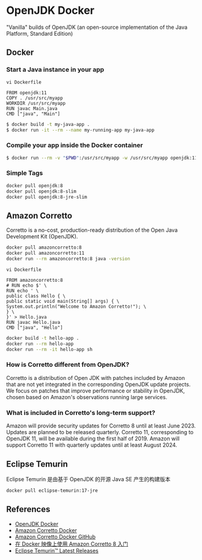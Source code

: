# OpenJDK Docker

"Vanilla" builds of OpenJDK (an open-source implementation of the Java Platform, Standard Edition)

## Docker
### Start a Java instance in your app
`vi Dockerfile`
```
FROM openjdk:11
COPY . /usr/src/myapp
WORKDIR /usr/src/myapp
RUN javac Main.java
CMD ["java", "Main"]
```
```sh
$ docker build -t my-java-app .
$ docker run -it --rm --name my-running-app my-java-app
```

### Compile your app inside the Docker container
```sh
$ docker run --rm -v "$PWD":/usr/src/myapp -w /usr/src/myapp openjdk:11 javac Main.java
```

### Simple Tags
```sh
docker pull openjdk:8
docker pull openjdk:8-slim
docker pull openjdk:8-jre-slim
```

## Amazon Corretto
Corretto is a no-cost, production-ready distribution of the Open Java Development Kit (OpenJDK).

```sh
docker pull amazoncorretto:8
docker pull amazoncorretto:11
docker run --rm amazoncorretto:8 java -version
```
`vi Dockerfile`
```
FROM amazoncorretto:8
# RUN echo $' \
RUN echo ' \
public class Hello { \
public static void main(String[] args) { \
System.out.println("Welcome to Amazon Corretto!"); \
} \
}' > Hello.java
RUN javac Hello.java
CMD ["java", "Hello"]
```
```sh
docker build -t hello-app .
docker run --rm hello-app
docker run --rm -it hello-app sh
```

### How is Corretto different from OpenJDK?
Corretto is a distribution of Open JDK with patches included by Amazon that are not yet integrated in the corresponding OpenJDK update projects. We focus on patches that improve performance or stability in OpenJDK, chosen based on Amazon's observations running large services.

### What is included in Corretto's long-term support?
Amazon will provide security updates for Corretto 8 until at least June 2023. Updates are planned to be released quarterly. Corretto 11, corresponding to OpenJDK 11, will be available during the first half of 2019. Amazon will support Corretto 11 with quarterly updates until at least August 2024.

## Eclipse Temurin
Eclipse Temurin 是由基于 OpenJDK 的开源 Java SE 产生的构建版本

```sh
docker pull eclipse-temurin:17-jre
```

## References
- [OpenJDK Docker](https://hub.docker.com/_/openjdk)
- [Amazon Corretto Docker](https://hub.docker.com/_/amazoncorretto)
- [Amazon Corretto Docker GitHub](https://github.com/corretto/corretto-docker)
- [在 Docker 映像上使用 Amazon Corretto 8 入门](https://docs.aws.amazon.com/zh_cn/corretto/latest/corretto-8-ug/docker-install.html)
- [Eclipse Temurin™ Latest Releases](https://adoptium.net/zh-CN/temurin/releases/)